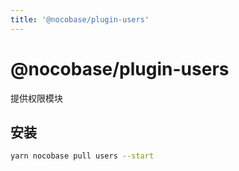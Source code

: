 ```yaml
---
title: '@nocobase/plugin-users'
---
```


# @nocobase/plugin-users

提供权限模块

## 安装

```bash
yarn nocobase pull users --start
```
